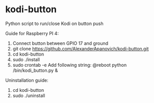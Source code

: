 # kodi-button

Python script to run/close Kodi on button push

Guide for Raspberry PI 4:
1. Connect button between GPIO 17 and ground
2. git clone https://github.com/AlexanderApanovich/kodi-button.git
3. cd kodi-button
4. sudo ./install
5. sudo crontab -e
Add following string:
@reboot python /bin/kodi_button.py &

Uninstallation guide:
1. cd kodi-button
2. sudo ./uninstall
